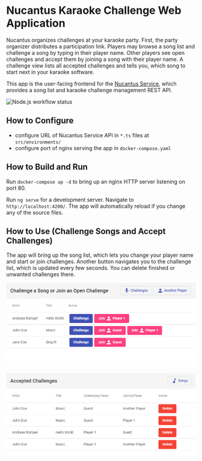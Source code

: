 # Nucantus Karaoke Challenge Web Application

Nucantus organizes challenges at your karaoke party. First, the party organizer distributes a participation link.
Players may browse a song list and challenge a song by typing in their player name. Other players see open challenges
and accept them by joining a song with their player name. A challenge view lists all accepted challenges and tells you,
which song to start next in your karaoke software.

This app is the user-facing frontend for the [Nucantus Service](https://github.com/ruempel/nucantus-service), which
provides a song list and karaoke challenge management REST API.

![Node.js workflow status](https://github.com/ruempel/nucantus-app/actions/workflows/node.js.yaml/badge.svg)

## How to Configure

- configure URL of Nucantus Service API in `*.ts` files at `src/environments/`
- configure port of nginx serving the app in `docker-compose.yaml`

## How to Build and Run

Run `docker-compose up -d` to bring up an nginx HTTP server listening on port 80.

Run `ng serve` for a development server. Navigate to `http://localhost:4200/`. The app will automatically reload if you
change any of the source files.

## How to Use (Challenge Songs and Accept Challenges)

The app will bring up the song list, which lets you change your player name and start or join challenges. Another button
navigates you to the challenge list, which is updated every few seconds. You can delete finished or unwanted challenges
there.

![Song List](src/assets/songs.png)

![Challenge List](src/assets/challenges.png)
